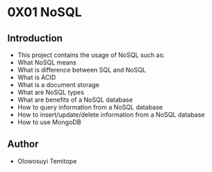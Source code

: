 # 0X01 NoSQL

## Introduction
- This project contains the usage of NoSQL such as:
- What NoSQL means
- What is difference between SQL and NoSQL
- What is ACID
- What is a document storage
- What are NoSQL types
- What are benefits of a NoSQL database
- How to query information from a NoSQL database
- How to insert/update/delete information from a NoSQL database
- How to use MongoDB

## Author
- Olowosuyi Temitope

